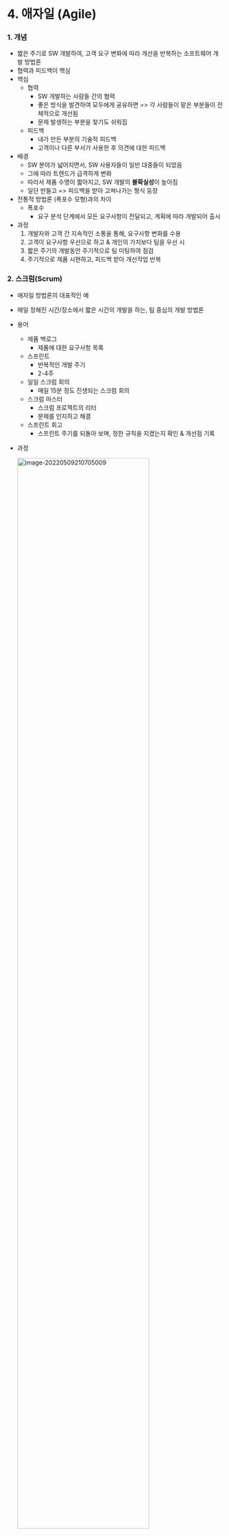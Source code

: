 # 4. 애자일 (Agile)



### 1. 개념

* 짧은 주기로 SW 개발하여, 고객 요구 변화에 따라 개선을 반복하는 소프트웨어 개발 방법론
* 협력과 피드백이 핵심
* 핵심
  * 협력
    * SW 개발하는 사람들 간의 협력
    * 좋은 방식을 발견하여 모두에게 공유하면 => 각 사람들이 맡은 부분들이 전체적으로 개선됨
    * 문제 발생하는 부분을 찾기도 쉬워짐
  * 피드백
    * 내가 만든 부분의 기술적 피드백
    * 고객이나 다른 부서가 사용한 후 의견에 대한 피드백
* 배경
  * SW 분야가 넓어지면서, SW 사용자들이 일반 대중들이 되었음
  * 그에 따라 트렌드가 급격하게 변화
  * 따라서 제품 수명이 짧아지고, SW 개발의 **불확실성**이 높아짐
  * 일단 만들고 => 피드백을 받아 고쳐나가는 형식 등장
* 전통적 방법론 (폭포수 모형)과의 차이
  * 폭포수
    * 요구 분석 단계에서 모든 요구사항이 전달되고, 계획에 따라 개발되어 출시
* 과정
  1. 개발자와 고객 간 지속적인 소통을 통해, 요구사항 변화를 수용
  2. 고객이 요구사항 우선으로 하고 & 개인의 가치보다 팀을 우선 시
  3. 짧은 주기의 개발동안 주기적으로 팀 미팅하여 점검
  4. 주기적으로 제품 시현하고, 피드백 받아 개선작업 반복



### 2. 스크럼(Scrum)

* 애자일 방법론의 대표적인 예

* 매일 정해진 시간/장소에서 짧은 시간의 개발을 하는, 팀 중심의 개발 방법론

* 용어

  * 제품 백로그
    * 제품에 대한 요구사항 목록
  * 스프린트
    * 반복적인 개발 주기
    * 2-4주
  * 일일 스크럼 회의
    * 매일 15분 정도 진생되는 스크럼 회의
  * 스크럼 마스터
    * 스크럼 프로젝트의 리터
    * 문제를 인지하고 해결
  * 스프린트 회고
    * 스프린트 주기를 되돌아 보며, 정한 규칙을 지켰는지 확인 & 개선점 기록

* 과정

  ​	<img src="https://user-images.githubusercontent.com/70613905/167406665-f4fe4dac-96f0-4bf3-9a34-338044ed67f8.JPG" alt="image-20220509210705009" style="width:80%;" />

  1. 제품 백로그/제품 기능 목록 작성

     * 제품 요구사항과 그것들의 우선순위 작성
     * 한 주기가 끝날 때까지 수정하지 않음
     
  2. 스프린트 계획 회의
  
     * 스프린트 백로그 작성
  
       →   각각의 목표에 달성하기 위한 작업 목록과 기한, 담당자 등을 정함
  
  3. 스프린트 수행
  
     * 2 - 4주
  
  4. 일일 스크럼 회의
  
     * 모든 팀원이 참석
     * 매일, 짧게 15분
     * 진행 상황 점검(각 사람이 한 일/어려운 점/앞으로 할 일 등)
     * 완료된 작업을 스프린트 현황판에서 업데이트

  5. 제품 완성 및 스프린트 검토 회의 (고객과 함께)
  
     * 고객 앞에서 시연
     * 개선점/피드백 받음
     
  6. 스프린트 회고

     * 스프린트를 돌아보며 규칙 잘 지켰는지 등을 검토 (팀원끼리)
  
* 장점
  * 스프린트마다 고객과 의견 나눌 수 있음
  * 회의를 통해 팀원 간 의견 조율 가능
  * 자신의 작업 일정을 발표하여 업무에 집중하게 함
  
* 단점
  * 스프린트마다 테스트 제품 준비하는 추가 시간 필요함
  * 15분이라는 짧은 회의시간 시키기 어려움
    * 시간 초과하면 그만큼 작업시간 증가
  * 프로젝트 관리에 집중하기 때문에, 품질 평가에는 미약함